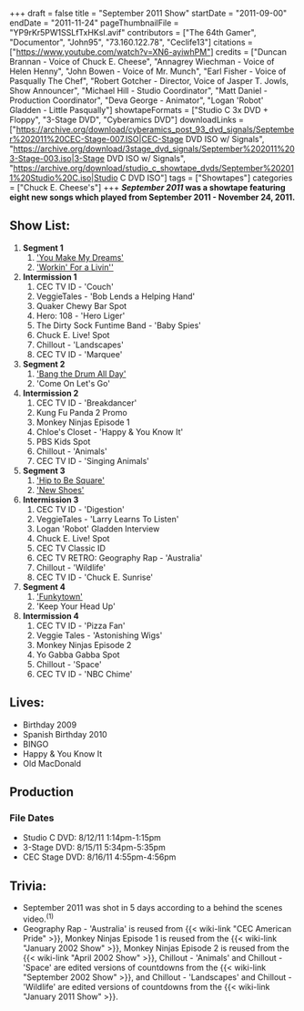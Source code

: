 +++
draft = false
title = "September 2011 Show"
startDate = "2011-09-00"
endDate = "2011-11-24"
pageThumbnailFile = "YP9rKr5PW1SSLfTxHKsI.avif"
contributors = ["The 64th Gamer", "Documentor", "John95", "73.160.122.78", "Ceclife13"]
citations = ["https://www.youtube.com/watch?v=XN6-ayiwhPM"]
credits = ["Duncan Brannan - Voice of Chuck E. Cheese", "Annagrey Wiechman - Voice of Helen Henny", "John Bowen - Voice of Mr. Munch", "Earl Fisher - Voice of Pasqually The Chef", "Robert Gotcher - Director, Voice of Jasper T. Jowls, Show Announcer", "Michael Hill - Studio Coordinator", "Matt Daniel - Production Coordinator", "Deva George - Animator", "Logan 'Robot' Gladden - Little Pasqually"]
showtapeFormats = ["Studio C 3x DVD + Floppy", "3-Stage DVD", "Cyberamics DVD"]
downloadLinks = ["https://archive.org/download/cyberamics_post_93_dvd_signals/September%202011%20CEC-Stage-007.ISO|CEC-Stage DVD ISO w/ Signals", "https://archive.org/download/3stage_dvd_signals/September%202011%203-Stage-003.iso|3-Stage DVD ISO w/ Signals", "https://archive.org/download/studio_c_showtape_dvds/September%202011%20Studio%20C.iso|Studio C DVD ISO"]
tags = ["Showtapes"]
categories = ["Chuck E. Cheese's"]
+++
***September 2011* was a showtape featuring eight new songs which played from September 2011 - November 24, 2011.**

## Show List:

1.  **Segment 1**
    1.  ['You Make My Dreams'](https://en.wikipedia.org/wiki/You_Make_My_Dreams)
    2.  ['Workin' For a Livin''](https://en.wikipedia.org/wiki/Workin%27_for_a_Livin%27)
2.  **Intermission 1**
    1.  CEC TV ID - 'Couch'
    2.  VeggieTales - 'Bob Lends a Helping Hand'
    3.  Quaker Chewy Bar Spot
    4.  Hero: 108 - 'Hero Liger'
    5.  The Dirty Sock Funtime Band - 'Baby Spies'
    6.  Chuck E. Live! Spot
    7.  Chillout - 'Landscapes'
    8.  CEC TV ID - 'Marquee'
3.  **Segment 2**
    1.  ['Bang the Drum All Day'](https://en.wikipedia.org/wiki/Bang_the_Drum_All_Day)
    2.  'Come On Let's Go'
4.  **Intermission 2**
    1.  CEC TV ID - 'Breakdancer'
    2.  Kung Fu Panda 2 Promo
    3.  Monkey Ninjas Episode 1
    4.  Chloe's Closet - 'Happy & You Know It'
    5.  PBS Kids Spot
    6.  Chillout - 'Animals'
    7.  CEC TV ID - 'Singing Animals'
5.  **Segment 3**
    1.  ['Hip to Be Square'](https://en.wikipedia.org/wiki/Hip_to_Be_Square)
    2.  ['New Shoes'](https://en.wikipedia.org/wiki/New_Shoes)
6.  **Intermission 3**
    1.  CEC TV ID - 'Digestion'
    2.  VeggieTales - 'Larry Learns To Listen'
    3.  Logan 'Robot' Gladden Interview
    4.  Chuck E. Live! Spot
    5.  CEC TV Classic ID
    6.  CEC TV RETRO: Geography Rap - 'Australia'
    7.  Chillout - 'Wildlife'
    8.  CEC TV ID - 'Chuck E. Sunrise'
7.  **Segment 4**
    1.  ['Funkytown'](https://en.wikipedia.org/wiki/Funkytown)
    2.  'Keep Your Head Up'
8.  **Intermission 4**
    1.  CEC TV ID - 'Pizza Fan'
    2.  Veggie Tales - 'Astonishing Wigs'
    3.  Monkey Ninjas Episode 2
    4.  Yo Gabba Gabba Spot
    5.  Chillout - 'Space'
    6.  CEC TV ID - 'NBC Chime'

## Lives:

- Birthday 2009
- Spanish Birthday 2010
- BINGO
- Happy & You Know It
- Old MacDonald

## Production

### File Dates

- Studio C DVD: 8/12/11 1:14pm-1:15pm
- 3-Stage DVD: 8/15/11 5:34pm-5:35pm
- CEC Stage DVD: 8/16/11 4:55pm-4:56pm

## Trivia:

- September 2011 was shot in 5 days according to a behind the scenes video.<sup>(1)</sup>
- Geography Rap - 'Australia' is reused from {{< wiki-link "CEC American Pride" >}}, Monkey Ninjas Episode 1 is reused from the {{< wiki-link "January 2002 Show" >}}, Monkey Ninjas Episode 2 is reused from the {{< wiki-link "April 2002 Show" >}}, Chillout - 'Animals' and Chillout - 'Space' are edited versions of countdowns from the {{< wiki-link "September 2002 Show" >}}, and Chillout - 'Landscapes' and Chillout - 'Wildlife' are edited versions of countdowns from the {{< wiki-link "January 2011 Show" >}}.
